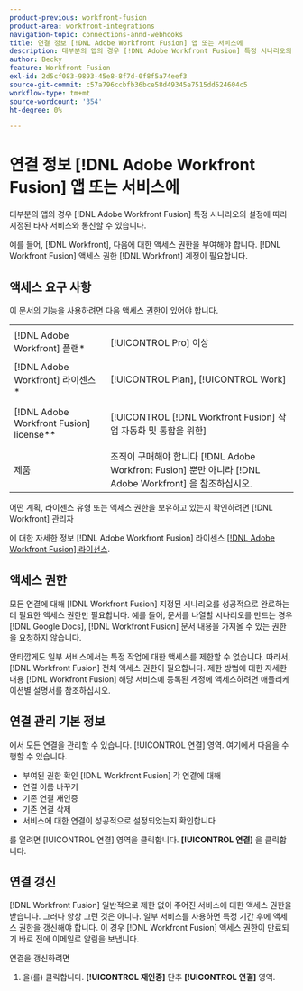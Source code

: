 ```yaml
---
product-previous: workfront-fusion
product-area: workfront-integrations
navigation-topic: connections-annd-webhooks
title: 연결 정보 [!DNL Adobe Workfront Fusion] 앱 또는 서비스에
description: 대부분의 앱의 경우 [!DNL Adobe Workfront Fusion] 특정 시나리오의 설정에 따라 지정된 타사 서비스와 통신할 수 있습니다.
author: Becky
feature: Workfront Fusion
exl-id: 2d5cf083-9893-45e8-8f7d-0f8f5a74eef3
source-git-commit: c57a796ccbfb36bce58d49345e7515dd524604c5
workflow-type: tm+mt
source-wordcount: '354'
ht-degree: 0%

---
```


# 연결 정보 [!DNL Adobe Workfront Fusion] 앱 또는 서비스에

대부분의 앱의 경우 [!DNL Adobe Workfront Fusion] 특정 시나리오의 설정에 따라 지정된 타사 서비스와 통신할 수 있습니다.

예를 들어, [!DNL Workfront], 다음에 대한 액세스 권한을 부여해야 합니다. [!DNL Workfront Fusion] 액세스 권한 [!DNL Workfront] 계정이 필요합니다.

## 액세스 요구 사항

이 문서의 기능을 사용하려면 다음 액세스 권한이 있어야 합니다.

<table style="table-layout:auto">
 <col> 
 <col> 
 <tbody> 
  <tr> 
   <td role="rowheader">[!DNL Adobe Workfront] 플랜*</td> 
   <td> <p>[!UICONTROL Pro] 이상</p> </td> 
  </tr> 
  <tr data-mc-conditions=""> 
   <td role="rowheader">[!DNL Adobe Workfront] 라이센스*</td> 
   <td> <p>[!UICONTROL Plan], [!UICONTROL Work]</p> </td> 
  </tr> 
  <tr> 
   <td role="rowheader">[!DNL Adobe Workfront Fusion] license**</td> 
   <td> <p>[!UICONTROL [!DNL Workfront Fusion] 작업 자동화 및 통합을 위한] </p> </td> 
  </tr> 
  <tr> 
   <td role="rowheader">제품</td> 
   <td>조직이 구매해야 합니다 [!DNL Adobe Workfront Fusion] 뿐만 아니라 [!DNL Adobe Workfront] 을 참조하십시오.</td> 
  </tr>
 </tbody> 
</table>

어떤 계획, 라이센스 유형 또는 액세스 권한을 보유하고 있는지 확인하려면 [!DNL Workfront] 관리자

에 대한 자세한 정보 [!DNL Adobe Workfront Fusion] 라이센스 [[!DNL Adobe Workfront Fusion] 라이선스](../../workfront-fusion/get-started/license-automation-vs-integration.md).

## 액세스 권한

모든 연결에 대해 [!DNL Workfront Fusion] 지정된 시나리오를 성공적으로 완료하는 데 필요한 액세스 권한만 필요합니다. 예를 들어, 문서를 나열할 시나리오를 만드는 경우 [!DNL Google Docs], [!DNL Workfront Fusion] 문서 내용을 가져올 수 있는 권한을 요청하지 않습니다.

안타깝게도 일부 서비스에서는 특정 작업에 대한 액세스를 제한할 수 없습니다. 따라서, [!DNL Workfront Fusion] 전체 액세스 권한이 필요합니다. 제한 방법에 대한 자세한 내용 [!DNL Workfront Fusion] 해당 서비스에 등록된 계정에 액세스하려면 애플리케이션별 설명서를 참조하십시오.

## 연결 관리 기본 정보

에서 모든 연결을 관리할 수 있습니다. [!UICONTROL 연결] 영역. 여기에서 다음을 수행할 수 있습니다.

* 부여된 권한 확인 [!DNL Workfront Fusion] 각 연결에 대해
* 연결 이름 바꾸기
* 기존 연결 재인증
* 기존 연결 삭제
* 서비스에 대한 연결이 성공적으로 설정되었는지 확인합니다

를 열려면 [!UICONTROL 연결] 영역을 클릭합니다. <b>[!UICONTROL 연결]</b> 을 클릭합니다.

## 연결 갱신

[!DNL Workfront Fusion] 일반적으로 제한 없이 주어진 서비스에 대한 액세스 권한을 받습니다. 그러나 항상 그런 것은 아니다. 일부 서비스를 사용하면 특정 기간 후에 액세스 권한을 갱신해야 합니다. 이 경우 [!DNL Workfront Fusion] 액세스 권한이 만료되기 바로 전에 이메일로 알림을 보냅니다.

연결을 갱신하려면

1. 을(를) 클릭합니다. **[!UICONTROL 재인증]** 단추 **[!UICONTROL 연결]** 영역.
